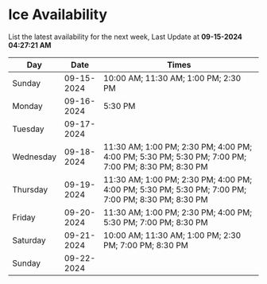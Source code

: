 # Ice Availability

List the latest availability for the next week, Last Update at **09-15-2024 04:27:21 AM**

| Day         | Date        | Times       |
| ----------- | ----------- | ----------- |
|Sunday|09-15-2024|10:00 AM; 11:30 AM; 1:00 PM; 2:30 PM|
|Monday|09-16-2024|5:30 PM|
|Tuesday|09-17-2024||
|Wednesday|09-18-2024|11:30 AM; 1:00 PM; 2:30 PM; 4:00 PM; 4:00 PM; 5:30 PM; 5:30 PM; 7:00 PM; 7:00 PM; 8:30 PM; 8:30 PM|
|Thursday|09-19-2024|11:30 AM; 1:00 PM; 2:30 PM; 4:00 PM; 4:00 PM; 5:30 PM; 5:30 PM; 7:00 PM; 7:00 PM; 8:30 PM; 8:30 PM|
|Friday|09-20-2024|11:30 AM; 1:00 PM; 2:30 PM; 4:00 PM; 5:30 PM; 7:00 PM; 8:30 PM|
|Saturday|09-21-2024|10:00 AM; 11:30 AM; 1:00 PM; 2:30 PM; 7:00 PM; 8:30 PM|
|Sunday|09-22-2024||
